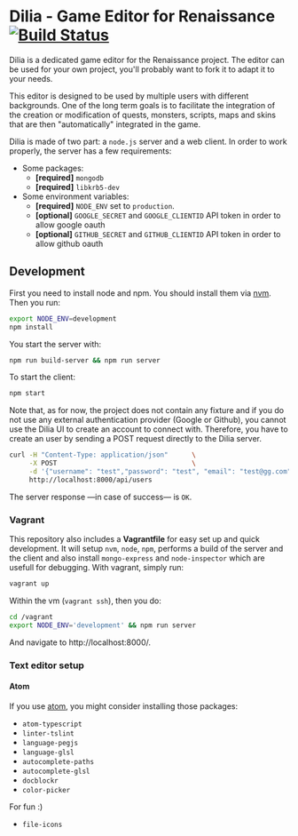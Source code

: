 # Dilia - Game Editor for Renaissance [![Build Status](https://travis-ci.org/GreenPix/dilia.svg?branch=travis)](https://travis-ci.org/GreenPix/dilia)

Dilia is a dedicated game editor for the Renaissance project. The editor can
be used for your own project, you'll probably want to fork it to adapt it to your needs.

This editor is designed to be used by multiple users with different backgrounds.
One of the long term goals is to facilitate the integration of the creation or modification
of quests, monsters, scripts, maps and skins that are then "automatically" integrated
in the game.

Dilia is made of two part: a `node.js` server and a web client.
In order to work properly, the server has a few requirements:

* Some packages:
  * **[required]** `mongodb`
  * **[required]** `libkrb5-dev`
* Some environment variables:
  * **[required]** `NODE_ENV` set to `production`.
  * **[optional]** `GOOGLE_SECRET` and `GOOGLE_CLIENTID` API token in order to allow google oauth
  * **[optional]** `GITHUB_SECRET` and `GITHUB_CLIENTID` API token in order to allow github oauth

## Development

First you need to install node and npm. You should install them via
[nvm](https://github.com/creationix/nvm).
Then you run:

```bash
export NODE_ENV=development
npm install
```

You start the server with:

```bash
npm run build-server && npm run server
```

To start the client:

```bash
npm start
```

Note that, as for now, the project does not contain any fixture and if you do
not use any external authentication provider (Google or Github), you cannot use
the Dilia UI to create an account to connect with. Therefore, you have to create
an user by sending a POST request directly to the Dilia server.

```bash
curl -H "Content-Type: application/json"      \
     -X POST                                  \
     -d '{"username": "test","password": "test", "email": "test@gg.com"}' \
     http://localhost:8000/api/users
```

The server response —in case of success— is `OK`.

### Vagrant

This repository also includes a **Vagrantfile** for easy set up and quick development.
It will setup `nvm`, `node`, `npm`, performs a build of the server and the client and also
install `mongo-express` and `node-inspector` which are usefull for debugging.
With vagrant, simply run:

```bash
vagrant up
```

Within the vm (`vagrant ssh`), then you do:

```bash
cd /vagrant
export NODE_ENV='development' && npm run server
```

And navigate to http://localhost:8000/.

### Text editor setup

#### Atom

If you use [atom](http://atom.io/), you might consider installing those
packages:
  - `atom-typescript`
  - `linter-tslint`
  - `language-pegjs`
  - `language-glsl`
  - `autocomplete-paths`
  - `autocomplete-glsl`
  - `docblockr`
  - `color-picker`

For fun :)
  - `file-icons`
